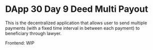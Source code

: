 # DApp 30 Day 9 Deed Multi Payout

This is the decentralized application that allows user to send multiple payments (with a fixed time interval in between each payment) to beneficiary through lawyer.

Frontend: WIP